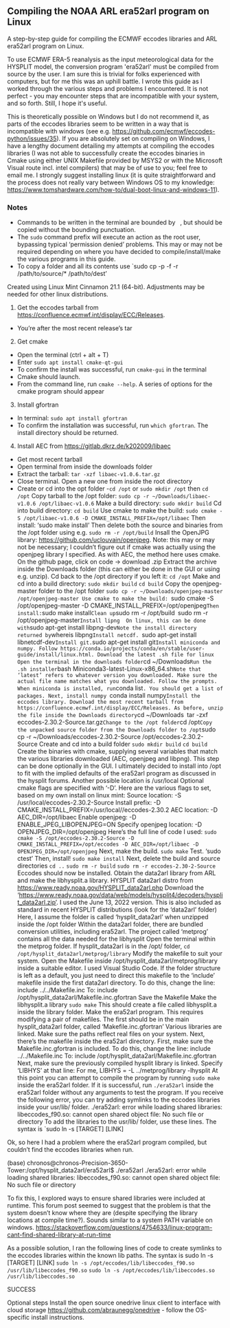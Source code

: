 ## Compiling the NOAA ARL era52arl program on Linux

A step-by-step guide for compiling the ECMWF eccodes libraries and ARL era52arl program on Linux.

To use ECMWF ERA-5 reanalysis as the input meteorological data for the HYSPLIT model, the conversion program 'era52arl' must be compiled from source by the user. I am sure this is trivial for folks experienced with computers, but for me this was an uphill battle. I wrote this guide as I worked through the various steps and problems I encountered. It is not perfect - you may encounter steps that are incompatible with your system, and so forth. Still, I hope it's useful.

This is theoretically possible on Windows but I do not recommend it, as parts of the eccodes libraries seem to be written in a way that is incompatible with windows (see e.g. https://github.com/ecmwf/eccodes-python/issues/35). If you are absolutely set on compiling on Windows, I have a lengthy document detailing my attempts at compiling the eccodes libraries (I was not able to successfully create the eccodes binaries in Cmake using either UNIX Makefile provided by MSYS2 or with the Microsoft Visual route incl. intel compilers) that may be of use to you; feel free to email me. I strongly suggest installing linux (it is quite straightforward and the process does not really vary between Windows OS to my knowledge: https://www.tomshardware.com/how-to/dual-boot-linux-and-windows-11). 

### Notes
- Commands to be written in the terminal are bounded by ` `, but should be copied without the bounding punctuation.
- The `sudo` command prefix will execute an action as the root user, bypassing typical ‘permission denied’ problems. This may or may not be required depending on where you have decided to compile/install/make the various programs in this guide.
- To copy a folder and all its contents use `sudo cp -p -f -r /path/to/source/* /path/to/dest’

Created using Linux Mint Cinnamon 21.1 (64-bit). Adjustments may be needed for other linux distributions.

1. Get the eccodes tarball from https://confluence.ecmwf.int/display/ECC/Releases.
 - You’re after the most recent release’s tar
2. Get cmake
 - Open the terminal (ctrl + alt + T)
 - Enter `sudo apt install cmake-qt-gui`
 - To confirm the install was successful, run `cmake-gui` in the terminal
 - Cmake should launch.
 - From the command line, run `cmake --help`. A series of options for the cmake program should appear
3. Install gfortran
 - In terminal: `sudo apt install gfortran`
 - To confirm the installation was successful, run `which gfortran`. The install directory should be returned.
4. Install AEC from https://gitlab.dkrz.de/k202009/libaec
 - Get most recent tarball
 - Open terminal from inside the downloads folder
 - Extract the tarball: `tar -xzf libaec-v1.0.6.tar.gz`
 - Close terminal. Open a new one from inside the root directory
 - Create or cd into the opt folder
  -`cd /opt` or 
`sudo mkdir /opt` then `cd /opt`
Copy tarball to the /opt folder: `sudo cp -r ~/Downloads/libaec-v1.0.6 /opt/libaec-v1.0.6`
Make a build directory: `sudo mkdir build`
Cd into build directory: `cd build`
Use cmake to make the build:
`sudo cmake -S /opt/libaec-v1.0.6 -D CMAKE_INSTALL_PREFIX=/opt/libaec`
Then install: ‘sudo make install’
Then delete both the source and binaries from the /opt folder using e.g. `sudo rm -r /opt/build`
Insall the OpenJPG library: https://github.com/uclouvain/openjpeg. Note: this may or may not be necessary; I couldn’t figure out if cmake was actually using the openjpeg library I specified. 
As with AEC, the method here uses cmake.
On the github page, click on code -> download .zip
Extract the archive inside the Downloads folder (this can either be done in the GUI or using e.g. unzip).
Cd back to the /opt directory if you left it: 
`cd /opt`
Make and cd into a build directory:
`sudo mkdir build`
`cd build`
Copy the openjpeg-master folder to the /opt folder
`sudo cp -r ~/Downloads/openjpeg-master /opt/openjpeg-master
Use cmake to make the build:
`sudo cmake -S /opt/openjpeg-master -D CMAKE_INSTALL_PREFIX=/opt/openjpeg`
Then install:
 `sudo make install`
Clean up
`sudo rm -r /opt/build`
`sudo rm -r /opt/openjpeg-master`
Install lipng 
On linux, this can be done with `sudo apt-get install libpng-dev`
Note the install directory returned by `whereis libpng`
Install netcdf. 
`sudo apt-get install libnetcdf-dev`
Install git.
`sudo apt-get install git`
Install miniconda and numpy.
Follow https://conda.io/projects/conda/en/stable/user-guide/install/linux.html.
Download the latest .sh file for linux
Open the terminal in the downloads folder
`cd ~/Downloads`
Run the .sh installer
`bash Miniconda3-latest-Linux-x86_64.sh`
Note that ‘latest’ refers to whatever version you downloaded. Make sure the actual file name matches what you downloaded.
Follow the prompts.
When miniconda is installed, run `conda list`. You should get a list of packages.
Next, install numpy
`conda install numpy`
Install the eccodes library.
Download the most recent tarball from https://confluence.ecmwf.int/display/ECC/Releases.
As before, unzip the file inside the Downloads directory
`cd ~/Downloads`
`tar -zxf eccodes-2.30.2-Source.tar.gz`
Change to the /opt folder
`cd /opt`
Copy the unpacked source folder from the Downloads folder to /opt
`sudo cp -r ~/Downloads/eccodes-2.30.2-Source /opt/eccodes-2.30.2-Source
Create and cd into a build folder
`sudo mkdir build`
`cd build`
Create the binaries with cmake, supplying several variables that match the various libraries downloaded (AEC, openjpeg and libpng). This step can be done optionally in the GUI. 
I ultimately decided to install into /opt to fit with the implied defaults of the era52arl program as discussed in the hysplit forums. Another possible location is /usr/local
Optional cmake flags are specified with ‘-D’. Here are the various flags to set, based on my own install on linux mint:
Source location: -S /usr/local/eccodes-2.30.2-Source
Install prefix: -D CMAKE_INSTALL_PREFIX=/usr/local//eccodes-2.30.2
AEC location: -D AEC_DIR=/opt/libaec
Enable openjpeg: -D ENABLE_JPEG_LIBOPENJPEG=ON
Specify openjpeg location: -D OPENJPEG_DIR=/opt/openjpeg
Here’s the full line of code I used: `sudo cmake -S /opt/eccodes-2.30.2-Source -D CMAKE_INSTALL_PREFIX=/opt/eccodes -D AEC_DIR=/opt/libaec -D OPENJPEG_DIR=/opt/openjpeg`
Next, make the build.
`sudo make`
Test. 
‘sudo ctest’
Then, install!
`sudo make install`
Next, delete the build and source directories
`cd ..`
`sudo rm -r build`
`sudo rm -r eccodes-2.30-2-Source`
Eccodes should now be installed.
Obtain the data2arl library from ARL and make the libhysplit.a library.
HYSPLIT data2arl distro from https://www.ready.noaa.gov/HYSPLIT_data2arl.php
Download the ‘https://www.ready.noaa.gov/data/web/models/hysplit4/decoders/hysplit_data2arl.zip’. I used the June 13, 2022 version.
This is also included as standard in recent HYSPLIT distributions (look for the ‘data2arl’ folder)
Here, I assume the folder is called ‘hysplit_data2arl’ when unzipped inside the /opt folder
Within the data2arl folder, there are bundled conversion utilities, including era52arl. 
The project called ‘metprog’ contains all the data needed for the libhysplit
Open the terminal within the metprog folder.
If hysplit_data2arl is in the /opt/ folder, `cd /opt/hysplit_data2arl/metprog/library`
Modify the makefile to suit your system.
Open the Makefile inside /opt/hysplit_data2arl/metprog/library inside a suitable editor. I used Visual Studio Code. 
If  the folder structure is left as a default, you just need to direct this makefile to the ‘include’ makefile inside the first data2arl directory. 
To do this, change the line:
include ../../Makefile.inc
To:
include /opt/hysplit_data2arl/Makefile.inc.gfortran
Save the Makefile
Make the libhysplit.a library
`sudo make`
This should create a file called libhysplit.a inside the library folder.
Make the era52arl program.
This requires modifying a pair of makefiles.
The first should be in the main hysplit_data2arl folder, called ‘Makefile.inc.gfortran’
Various libraries are linked. Make sure the paths reflect real files on your system.
Next, there’s the makefile inside the era52arl directory.
First, make sure the Makefile.inc.gfortran is included. 
To do this, change the line:
include ../../Makefile.inc
To:
include /opt/hysplit_data2arl/Makefile.inc.gfortran
Next, make sure the previously compiled hysplit library is linked. Specify ‘LIBHYS’ at that line:
For me, LIBHYS = -L ../metprog/library -lhysplit
At this point you can attempt to compile the program by running `sudo make` inside the era52arl folder.
If it is successful, run `./era52arl` inside the era52arl folder without any arguments to test the program.
If you receive the following error, you can try adding symlinks to the eccodes libraries inside your usr/lib/ folder. 
./era52arl: error while loading shared libraries: libeccodes_f90.so: cannot open shared object file: No such file or directory
To add the libraries to the usr/lib/ folder, use these lines. The syntax is `sudo ln -s [TARGET] [LINK]

Ok, so here I had a problem where the era52arl program compiled, but couldn’t find the eccodes libraries when run.

(base) chronos@chronos-Precision-3650-Tower:/opt/hysplit_data2arl/era52arl$ ./era52arl
./era52arl: error while loading shared libraries: libeccodes_f90.so: cannot open shared object file: No such file or directory

To fix this, I explored ways to ensure shared libraries were included at runtime. This forum post seemed to suggest that the problem is that the system doesn’t know where they are (despite specifying the library locations at compile time?). Sounds similar to a system PATH variable on windows. https://stackoverflow.com/questions/4754633/linux-program-cant-find-shared-library-at-run-time

As a possible solution, I ran the following lines of code to create symlinks to the eccodes libraries within the known lib paths. The syntax is sudo ln -s [TARGET] [LINK]
`sudo ln -s /opt/eccodes/lib/libeccodes_f90.so /usr/lib/libeccodes_f90.so`
`sudo ln -s /opt/eccodes/lib/libeccodes.so /usr/lib/libeccodes.so`

SUCCESS

Optional steps
Install the open source onedrive linux client to interface with cloud storage
https://github.com/abraunegg/onedrive - follow the OS-specific install instructions.
